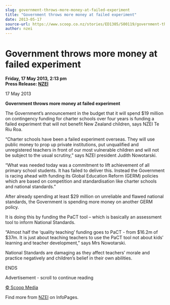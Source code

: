 ```yaml
---
slug: government-throws-more-money-at-failed-experiment
title: "Government throws more money at failed experiment"
date: 2013-05-17
source-url: https://www.scoop.co.nz/stories/ED1305/S00119/government-throws-more-money-at-failed-experiment.htm
author: nzei
---
```

Government throws more money at failed experiment
=================================================

**Friday, 17 May 2013, 2:13 pm**  
**Press Release: [NZEI](https://info.scoop.co.nz/NZEI)**

17 May 2013

**Government throws more money at failed experiment**

The Government’s announcement in the budget that it will spend $19 million on contingency funding for charter schools over four years is funding a failed experiment that will not benefit New Zealand children, says NZEI Te Riu Roa.

“Charter schools have been a failed experiment overseas. They will use public money to prop up private institutions, put unqualified and unregistered teachers in front of our most vulnerable children and will not be subject to the usual scrutiny,” says NZEI president Judith Nowotarski.

“What was needed today was a commitment to lift achievement of all primary school students. It has failed to deliver this. Instead the Government is racing ahead with funding its Global Education Reform (GERM) policies which are based on competition and standardisation like charter schools and national standards.”

After already spending at least $29 million on unreliable and flawed national standards, the Government is spending more money on another GERM policy.

It is doing this by funding the PaCT tool – which is basically an assessment tool to inform National Standards.

“Almost half the ‘quality teaching’ funding goes to PaCT - from $16.2m of $37m. It is just about teaching teachers to use the PaCT tool not about kids’ learning and teacher development,” says Mrs Nowotarski.

National Standards are damaging as they affect teachers’ morale and practice negatively and children’s belief in their own abilities.

ENDS

Advertisement - scroll to continue reading





[© Scoop Media](http://www.scoop.co.nz/about/terms.html)

Find more from [NZEI](https://info.scoop.co.nz/NZEI) on InfoPages.